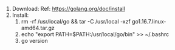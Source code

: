1. Download:
    Ref: https://golang.org/doc/install
2. Install:
    1. rm -rf /usr/local/go && tar -C /usr/local -xzf go1.16.7.linux-amd64.tar.gz
    2. echo "export PATH=$PATH:/usr/local/go/bin" >> ~/.bashrc
    3. go version
